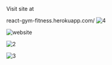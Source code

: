 Visit site at  

react-gym-fitness.herokuapp.com/
![4](https://user-images.githubusercontent.com/68598490/125571998-f9d15de1-c03d-4e0b-ab40-607e4338d6fd.PNG)

![website](https://user-images.githubusercontent.com/68598490/125571616-8f67b114-df36-44f7-83e5-57bd91db5d12.PNG)


![2](https://user-images.githubusercontent.com/68598490/125571764-fa89fb88-3cd1-4d55-8147-c23f891e2e7a.PNG)


![3](https://user-images.githubusercontent.com/68598490/125571776-865fc3b1-702a-45b2-b6af-f99e6036bfeb.PNG)
